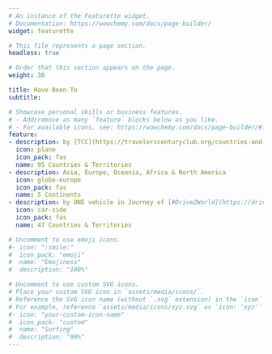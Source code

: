 ```yaml
---
# An instance of the Featurette widget.
# Documentation: https://wowchemy.com/docs/page-builder/
widget: featurette

# This file represents a page section.
headless: true

# Order that this section appears on the page.
weight: 30

title: Have Been To
subtitle:

# Showcase personal skills or business features.
# - Add/remove as many `feature` blocks below as you like.
# - For available icons, see: https://wowchemy.com/docs/page-builder/#icons
feature:
- description: by [TCC](https://travelerscenturyclub.org/countries-and-territories) standard
  icon: plane
  icon_pack: fas
  name: 95 Countries & Territories
- description: Asia, Europe, Oceania, Africa & North America
  icon: globe-europe
  icon_pack: fas
  name: 5 Continents
- description: by ONE vehicle in Journey of [#Drive2World](https://drive2world.com)
  icon: car-side
  icon_pack: fas
  name: 47 Countries & Territories

# Uncomment to use emoji icons.
#- icon: ":smile:"
#  icon_pack: "emoji"
#  name: "Emojiness"
#  description: "100%"  

# Uncomment to use custom SVG icons.
# Place your custom SVG icon in `assets/media/icons/`.
# Reference the SVG icon name (without `.svg` extension) in the `icon` field.
# For example, reference `assets/media/icons/xyz.svg` as `icon: 'xyz'`
#- icon: "your-custom-icon-name"
#  icon_pack: "custom"
#  name: "Surfing"
#  description: "90%"
---
```

